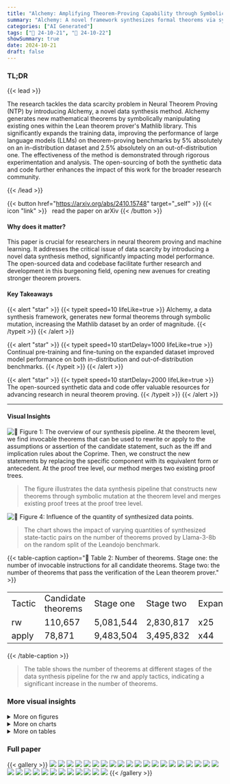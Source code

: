 ```yaml
---
title: "Alchemy: Amplifying Theorem-Proving Capability through Symbolic Mutation"
summary: "Alchemy: A novel framework synthesizes formal theorems via symbolic mutation, boosting neural theorem-proving performance by significantly expanding the training dataset."
categories: ["AI Generated"]
tags: ["🔖 24-10-21", "🤗 24-10-22"]
showSummary: true
date: 2024-10-21
draft: false
---
```


### TL;DR


{{< lead >}}

The research tackles the data scarcity problem in Neural Theorem Proving (NTP) by introducing Alchemy, a novel data synthesis method. Alchemy generates new mathematical theorems by symbolically manipulating existing ones within the Lean theorem prover's Mathlib library. This significantly expands the training data, improving the performance of large language models (LLMs) on theorem-proving benchmarks by 5% absolutely on an in-distribution dataset and 2.5% absolutely on an out-of-distribution one. The effectiveness of the method is demonstrated through rigorous experimentation and analysis. The open-sourcing of both the synthetic data and code further enhances the impact of this work for the broader research community.

{{< /lead >}}


{{< button href="https://arxiv.org/abs/2410.15748" target="_self" >}}
{{< icon "link" >}} &nbsp; read the paper on arXiv
{{< /button >}}

#### Why does it matter?
This paper is crucial for researchers in neural theorem proving and machine learning.  It addresses the critical issue of data scarcity by introducing a novel data synthesis method, significantly impacting model performance.  The open-sourced data and codebase facilitate further research and development in this burgeoning field, opening new avenues for creating stronger theorem provers.
#### Key Takeaways

{{< alert "star" >}}
{{< typeit speed=10 lifeLike=true >}} Alchemy, a data synthesis framework, generates new formal theorems through symbolic mutation, increasing the Mathlib dataset by an order of magnitude. {{< /typeit >}}
{{< /alert >}}

{{< alert "star" >}}
{{< typeit speed=10 startDelay=1000 lifeLike=true >}} Continual pre-training and fine-tuning on the expanded dataset improved model performance on both in-distribution and out-of-distribution benchmarks. {{< /typeit >}}
{{< /alert >}}

{{< alert "star" >}}
{{< typeit speed=10 startDelay=2000 lifeLike=true >}} The open-sourced synthetic data and code offer valuable resources for advancing research in neural theorem proving. {{< /typeit >}}
{{< /alert >}}

------
#### Visual Insights



![](figures/figures_3_0.png "🔼 Figure 1: The overview of our synthesis pipeline. At the theorem level, we find invocable theorems that can be used to rewrite or apply to the assumptions or assertion of the candidate statement, such as the iff and implication rules about the Coprime. Then, we construct the new statements by replacing the specific component with its equivalent form or antecedent. At the proof tree level, our method merges two existing proof trees.")

> The figure illustrates the data synthesis pipeline that constructs new theorems through symbolic mutation at the theorem level and merges existing proof trees at the proof tree level.





![](charts/charts_10_0.png "🔼 Figure 4: Influence of the quantity of synthesized data points.")

> The chart shows the impact of varying quantities of synthesized state-tactic pairs on the number of theorems proved by Llama-3-8b on the random split of the Leandojo benchmark.





{{< table-caption caption="🔽 Table 2: Number of theorems. Stage one: the number of invocable instructions for all candidate theorems. Stage two: the number of theorems that pass the verification of the Lean theorem prover." >}}
<table id='1' style='font-size:20px'><tr><td>Tactic</td><td>Candidate theorems</td><td>Stage one</td><td>Stage two</td><td>Expansion</td><td>Conversion Ratio</td></tr><tr><td>rw</td><td>110,657</td><td>5,081,544</td><td>2,830,817</td><td>x25</td><td>56%</td></tr><tr><td>apply</td><td>78,871</td><td>9,483,504</td><td>3,495,832</td><td>x44</td><td>37%</td></tr></table>{{< /table-caption >}}

> The table shows the number of theorems at different stages of the data synthesis pipeline for the rw and apply tactics, indicating a significant increase in the number of theorems.



### More visual insights

<details>
<summary>More on figures
</summary>


![](figures/figures_8_0.png "🔼 Figure 1: The overview of our synthesis pipeline. At the theorem level, we find invocable theorems that can be used to rewrite or apply to the assumptions or assertion of the candidate statement, such as the iff and implication rules about the Coprime. Then, we construct the new statements by replacing the specific component with its equivalent form or antecedent. At the proof tree level, our method merges two existing proof trees.")

> The figure illustrates the data synthesis pipeline, showing how new theorems are constructed from existing theorems through symbolic mutation at both the theorem and proof tree levels.


![](figures/figures_19_0.png "🔼 Figure 1: The overview of our synthesis pipeline. At the theorem level, we find invocable theorems that can be used to rewrite or apply to the assumptions or assertion of the candidate statement, such as the iff and implication rules about the Coprime. Then, we construct the new statements by replacing the specific component with its equivalent form or antecedent. At the proof tree level, our method merges two existing proof trees.")

> The figure illustrates the data synthesis pipeline, showing how new theorems are constructed from existing ones through symbolic manipulation at both the theorem and proof tree levels.


![](figures/figures_23_0.png "🔼 Figure 6: The distribution of the number of variants (only 99% of the data are visualized).")

> The figure shows the distribution of the number of variants synthesized for each tactic (rw and apply).


![](figures/figures_24_0.png "🔼 Figure 1: The overview of our synthesis pipeline. At the theorem level, we find invocable theorems that can be used to rewrite or apply to the assumptions or assertion of the candidate statement, such as the iff and implication rules about the Coprime. Then, we construct the new statements by replacing the specific component with its equivalent form or antecedent. At the proof tree level, our method merges two existing proof trees.")

> The figure illustrates the data synthesis pipeline that constructs formal theorems through symbolic mutation by merging two existing proof trees.


![](figures/figures_27_0.png "🔼 Figure 1: The overview of our synthesis pipeline. At the theorem level, we find invocable theorems that can be used to rewrite or apply to the assumptions or assertion of the candidate statement, such as the iff and implication rules about the Coprime. Then, we construct the new statements by replacing the specific component with its equivalent form or antecedent. At the proof tree level, our method merges two existing proof trees.")

> This figure illustrates the Alchemy data synthesis pipeline, showing how it constructs new theorems by symbolically mutating existing ones at both the theorem and proof tree levels.


![](figures/figures_29_0.png "🔼 Figure 1: The overview of our synthesis pipeline. At the theorem level, we find invocable theorems that can be used to rewrite or apply to the assumptions or assertion of the candidate statement, such as the iff and implication rules about the Coprime. Then, we construct the new statements by replacing the specific component with its equivalent form or antecedent. At the proof tree level, our method merges two existing proof trees.")

> The figure illustrates the Alchemy data synthesis pipeline, showing how symbolic manipulation of existing theorems and proofs generates new theorems.


![](figures/figures_31_0.png "🔼 Figure 1: The overview of our synthesis pipeline. At the theorem level, we find invocable theorems that can be used to rewrite or apply to the assumptions or assertion of the candidate statement, such as the iff and implication rules about the Coprime. Then, we construct the new statements by replacing the specific component with its equivalent form or antecedent. At the proof tree level, our method merges two existing proof trees.")

> The figure illustrates the data synthesis pipeline, showing how new theorems are constructed from existing ones through symbolic manipulation at the theorem level and proof tree merging.


</details>



<details>
<summary>More on charts
</summary>


![](charts/charts_10_1.png "🔼 Figure 4: Influence of the quantity of synthesized data points.")

> The chart shows the relationship between the number of synthesized state-tactic pairs and the number of proved theorems on the novel_premises split of Leandojo benchmark.


![](charts/charts_31_0.png "🔼 Figure 13: The performance of models fine-tuned on different SFT datasets on novel_premises split. a) Mathlib-train; b) Mathlib-train + rw; c) Mathlib-train + apply; d) Mathlib-train + rw + apply.")

> The chart displays the performance of models fine-tuned on different synthetic data sets on the novel premises split of the Leandojo benchmark.


![](charts/charts_31_1.png "🔼 Figure 14: a) The distribution of theorems proved by different LLMs; b) The distribution of tactics used in the proved theorems.")

> The chart displays the distribution of theorems solved by different LLMs and the distribution of tactics used in those solutions.


![](charts/charts_32_0.png "🔼 Figure 15: The distribution of used tactics for Llama-3-8b fine-tuned on different SFT datasets to prove miniF2F. a) Mathlib-train; b) Mathlib-train + rw; c) Mathlib-train + apply; d) Mathlib-train + rw + apply.")

> The chart displays the distribution of tactics used by Llama-3-8b, fine-tuned with different combinations of training data (Mathlib-train, rw, apply) to solve miniF2F problems.


![](charts/charts_32_1.png "🔼 Figure 14: a) The distribution of theorems proved by different LLMs; b) The distribution of tactics used in the proved theorems.")

> The chart displays the distribution of theorems proved by different LLMs and the distribution of tactics used in those proved theorems.


![](charts/charts_32_2.png "🔼 Figure 14: a) The distribution of theorems proved by different LLMs; b) The distribution of tactics used in the proved theorems.")

> The chart displays the distribution of theorems proven by different LLMs and the distribution of tactics used in those theorems.


![](charts/charts_32_3.png "🔼 Figure 14: a) The distribution of theorems proved by different LLMs; b) The distribution of tactics used in the proved theorems.")

> Figure 14 shows the distribution of theorems solved by different LLMs and the distribution of tactics used in those solved theorems.


</details>



<details>
<summary>More on tables
</summary>


{{< table-caption caption="🔽 Table 3: Results on Mathlib. tidy: a tactic in Mathlib that uses heuristics to complete a proof. We select the performance of each model solely fine-tuned using Mathlib-train as the main baseline. Mathlib-train + x: the performance of the model pre-trained and fine-tuned on a mixture of Mathlib-train and additional data about x." >}}
<table id='1' style='font-size:14px'><tr><td>Methods</td><td>random</td><td>novel _premises</td><td>Search Budget</td></tr><tr><td>tidy</td><td>23.8</td><td>5.3</td><td>-</td></tr><tr><td>GPT-4</td><td>29.0</td><td>7.4</td><td>1 X 35</td></tr><tr><td>Reprover Yang et al. 2023</td><td>47.6</td><td>23.2</td><td>1 X 64</td></tr><tr><td>w/ retrieval</td><td>51.2</td><td>26.3</td><td>1 X 64</td></tr><tr><td>llmstep (Pythia 2.8b) Welleck & Saha 2023</td><td>47.6</td><td>-</td><td>1 X 32</td></tr><tr><td></td><td>50.1</td><td>-</td><td>2 X 32</td></tr><tr><td>Llama3-8b</td><td>58.22</td><td>38.52</td><td>1 X 32</td></tr><tr><td>Mathlib-train + rw</td><td>59.62 (+1.40)</td><td>42.13 (+3.62)</td><td>1 x 32</td></tr><tr><td>Mathlib-train + apply</td><td>58.84 (+0.62)</td><td>41.29 (+2.77)</td><td>1 x 32</td></tr><tr><td>Mathlib-train + rw + apply</td><td>59.82 (+1.60)</td><td>43.22 (+4.70)</td><td>1 x 32</td></tr><tr><td>deepseek-coder-7b-base-v1.5</td><td>57.7</td><td>39.24</td><td>1 x 32</td></tr><tr><td>Mathlib-train + rw</td><td>59.25 (+1.55)</td><td>42.98 (+3.74)</td><td>1 X 32</td></tr><tr><td>Mathlib-train + apply</td><td>58.68 (+0.98)</td><td>40.51 (+1.27)</td><td>1 X 32</td></tr><tr><td>Mathlib-train + rw + apply</td><td>60.39 (+2.69)</td><td>43.46 (+4.22)</td><td>1 X 32</td></tr></table>{{< /table-caption >}}

> Table 3 presents the results of the theorem proving experiments on the Mathlib benchmark, comparing the performance of models trained with different data combinations and search strategies.


{{< table-caption caption="🔽 Table 4: Effectiveness of continual pre-training. We grouped the dataset for CPT and SFT by the tactic employed in the additional state-tactic pairs." >}}
<table id='1' style='font-size:16px'><tr><td>Methods</td><td>random</td><td>novel_premises</td><td>random</td><td>novel_premises</td></tr><tr><td></td><td colspan="2">Llama3-8b</td><td colspan="2">deepseek-coder-base-7b-v1.5</td></tr><tr><td></td><td colspan="4">sft: mathlib-train</td></tr><tr><td>w/o cpt</td><td>58.22</td><td>38.52</td><td>57.70</td><td>39.24</td></tr><tr><td>rw</td><td>59.56 (+1.35)</td><td>42.56 (+4.04)</td><td>58.74 (+1.04)</td><td>40.69 (+1.45)</td></tr><tr><td>apply</td><td>58.42 (+0.21)</td><td>41.29 (+2.77)</td><td>58.58 (+0.88)</td><td>40.02 (+0.78)</td></tr><tr><td>rw + apply</td><td>59.72 (+1.50)</td><td>42.19 (+3.68)</td><td>59.67 (+1.97)</td><td>41.65 (+2.41)</td></tr><tr><td></td><td colspan="4">sft: mathlib-train + rw</td></tr><tr><td>w/o cpt</td><td>57.85</td><td>41.59</td><td>58.63</td><td>41.05</td></tr><tr><td>rw</td><td>59.62 (+1.76)</td><td>42.13 (+0.54)</td><td>59.25 (+0.62)</td><td>42.98 (+1.93)</td></tr><tr><td></td><td colspan="4">sft: mathlib-train + apply</td></tr><tr><td>w/o cpt</td><td>56.71</td><td>40.02</td><td>57.96</td><td>41.17</td></tr><tr><td>apply</td><td>58.84 (+2.13)</td><td>41.29 (+1.27)</td><td>58.68 (+0.73)</td><td>40.51 (-0.66)</td></tr><tr><td></td><td colspan="4">sft: mathlib-train + rw + apply</td></tr><tr><td>w/o cpt</td><td>58.53</td><td>41.95</td><td>58.37</td><td>42.92</td></tr><tr><td>rw + apply</td><td>59.82 (+1.30)</td><td>43.22 (+1.27)</td><td>60.39 (+2.02)</td><td>43.46 (+0.54)</td></tr></table>{{< /table-caption >}}

> This table shows the effectiveness of continual pre-training on the performance of LLMs across diverse supervised fine-tuning settings, demonstrating a positive influence of continual pre-training on the theorem-proving ability of LLMs.


{{< table-caption caption="🔽 Table 5: Results on miniF2F. We evaluate the performance across different data compositions and list the ratio of rw, apply, norm_num and linarith used by Llama3-8b to prove these theorems." >}}
<table id='10' style='font-size:16px'><tr><td>Methods</td><td>miniF2F-test</td><td>Correct/Total</td><td>rw</td><td>apply</td><td>norm_num</td><td>linarith</td></tr><tr><td>Mathlib-train</td><td>34.01</td><td>83/244</td><td>16.10</td><td>0.00</td><td>27.12</td><td>16.95</td></tr><tr><td>Mathlib-train + rw</td><td>35.24</td><td>86/244</td><td>18.75</td><td>0.78</td><td>14.84</td><td>21.88</td></tr><tr><td>Mathlib-train + apply</td><td>36.07</td><td>88/244</td><td>8.87</td><td>2.42</td><td>20.16</td><td>15.63</td></tr><tr><td>Mathlib-train + rw + apply</td><td>36.48 (+2.47)</td><td>89/244</td><td>12.31</td><td>0.77</td><td>26.92</td><td>16.92</td></tr></table>{{< /table-caption >}}

> Table 5 presents the results of the miniF2F benchmark, showing the performance of different model variations and the proportion of specific tactics used in successful proofs.


{{< table-caption caption="🔽 Table 2: Number of theorems. Stage one: the number of invocable instructions for all candidate theorems. Stage two: the number of theorems that pass the verification of the Lean theorem prover." >}}
<table id='0' style='font-size:14px'><tr><td>24</td><td>"next_state" : next_state. error if isinstance (next_state, LeanError) else next_state.pp,</td></tr><tr><td>25</td><td>" rule" : inst</td></tr><tr><td>26</td><td>}</td></tr><tr><td>27</td><td>if isinstance (next_state, LeanError) :</td></tr><tr><td>28</td><td>if mode == " implication " \</td></tr><tr><td>29</td><td>and "unsolved goals" in next_state · error :</td></tr><tr><td>30</td><td>res · append (state_info)</td></tr><tr><td>31</td><td>elif isinstance (next_state, TacticState) :</td></tr><tr><td>32</td><td>res · append (state_info)</td></tr><tr><td>33</td><td>return res</td></tr></table>{{< /table-caption >}}

> Table 2 presents the number of theorems at different stages of the data synthesis pipeline, showing the expansion achieved by the method and the conversion ratio from potential to verified theorems.


{{< table-caption caption="🔽 Table 2: Number of theorems. Stage one: the number of invocable instructions for all candidate theorems. Stage two: the number of theorems that pass the verification of the Lean theorem prover." >}}
<table id='0' style='font-size:14px'><tr><td>Finset.multiplicativeEnergy_mono right</td></tr><tr><td>theorem multiplicativeEnergy mono right (ht : t1 드 t2) : multiplicativeEnergy s t1 ≤ multiplicativeEnergy s t2 := multiplicativeEnergy_ mono Subset.rfl ht</td></tr><tr><td>example (ht : t1 n t2 = t1) : multiplicativeEnergy s t1 ≤ multiplicativeEnergy s t2:= have ht : t1 드 t2 := by rw [Finset.inter_ eq_left] at ht;exact ht multiplicativeEnergy_ mono Subset.rfl ht</td></tr><tr><td>example (ht : t1.val n t2.val) : multiplicativeEnergy s t1 ≤ multiplicativeEnergy s t2:= have ht : t1 드 t2 := by rw [←Finset.subset def] at ht;exact ht multiplicativeEnergy_ mono Subset.rfl ht</td></tr><tr><td>example (ht : t1 드 t2) : max (multiplicativeEnergy s t2) (multiplicativeEnergy s t1) = multiplicativeEnergy s t := have : multiplicativeEnergy s t1 ≤ multiplicativeEnergy s t2 := multiplicativeEnergy mono Subset.rfl ht by rw [←max_eq_ left_ iff] at this;exact this</td></tr><tr><td>Multiset.card _le_ card</td></tr><tr><td>theorem card le card {s t : Multiset a} (h : s⌀t) : card s ≤ card t := leInductionOn h Sublist.length_le</td></tr><tr><td>example {s t : Multiset a} (h : s⌀t) : A {c : N}, card t<c → card s < c:= have : card s ≤ card t := leInductionOn h Sublist.length le by rw [←forall lt iff_ le'] at this;exact this</td></tr><tr><td>example {s t : Multiset a} (h : s≤t) : card s コ card t = card s:= have : card s ≤ card t := leInductionOn h Sublist.length_ le by rw [←inf_eq_ left] at this;exact this</td></tr><tr><td>example {s t : Multiset a} (h : s≤t) : card s = card t V card s < card t:= have : card s ≤ card t := leInductionOn h Sublist.length_le by rw [le iff eq_or lt] at this;exact this</td></tr><tr><td>Nat.one_ lt_pow'</td></tr><tr><td>theorem one lt_pow' (n m : N) : 1 < (m + 2)^(n+ 1) := one 1t _pow (n + 1) (m + 2) n.succ_ne zero (Nat.lt_ of_sub_eq_succ rfl)</td></tr><tr><td>example (n m : N) : (m +2) へ (n+1)#0A(m+2)^(n+1)#1= have : 1 < (m + 2) ^ (n + 1) := one lt_pow (n + 1) (m + 2) n.succ_ne zero (Nat.lt_of_sub eq_succ rfl) by rw [Natione_It iff_ne_zero_and ne_one] at this;exact this example (n m : N) : (m +2) ^(ⓝ+1)<(m+2)^(ⓝ+1) * (m+2)^(ⓝ+1)= have : 1 < (m + 2) 스 (n+ 1) := one lt_pow (n + 1) (m + 2) n.succ ne zero (Nat.lt_of_sub_eq_succ rfl) by rw [←Nat.lt_mul_self_ iff] at this;exact this</td></tr></table>{{< /table-caption >}}

> The table presents the number of theorems at different stages of the data synthesis process, showing a significant increase in the number of theorems after verification.


{{< table-caption caption="🔽 Table 2: Number of theorems. Stage one: the number of invocable instructions for all candidate theorems. Stage two: the number of theorems that pass the verification of the Lean theorem prover." >}}
<table id='0' style='font-size:16px'><tr><td>StrictMonoOn.mapsTo_Ioc</td></tr><tr><td>lemma StrictMonoOn.mapsTo_Ioc (h : StrictMonoOn f (Icc a b)) : MapsTo f (Ioc a b) (Ioc (fa) (fb)) := fun c hc → 〈h (left_ mem Icc.2 < hc.1.le.trans hc.2) (Ioc_subset Icc⌀ self hc) hc.1, h.monotoneOn (Ioc_subset_ Icc_self hc) (right_ mem Icc.2 V hc.1.le.trans hc.2) hc.2)</td></tr><tr><td>example (h : StrictMonoOn f (Icc a b) ↔ True) : MapsTo f (Ioc a b) (Ioc (fa) (fb)):= have h : StrictMonoOn f (Icc a b) := by apply of_iff_ true; assumption fun c hc → 〈h (left_ mem Icc.2 <| hc.1.le.trans hc.2) (Ioc_subset_ Icc_ self hc) hc.1, h.monotoneOn (Ioc_subset_Icc_self hc) (right_mem_Icc.2 ◁ hc.1.le.trans hc.2) hc.2)</td></tr><tr><td>example (H : � (b_1 : Prop), (StrictMonoOn f (Icc a b) → b_1)→ StrictMonoOn f (Icc a b)) : MapsTo f (Ioc ab) (Ioc (fa) (fb)):= have h : StrictMonoOn f (Icc a b) := by apply peirce'; assumption ... example (h : Icc a b E {x  StrictMonoOn fx}) : MapsTo f (Ioc a b) (Ioc (fa) (fb)):= have h : StrictMonoOn f (Icc a b) := by apply Membership.mem.out; assumption ...</td></tr><tr><td>PNat.XgcdType.reduce_ a</td></tr><tr><td>theorem reduce_a {u : XgcdType} (h : u.r = 0) : u.reduce = u.finish := by rw [reduce] exact if _pos h example {u : XgcdType} (h : 0|ru) : u.reduce = u.finish:= by have h : u.r = 0 := by apply Nat.eq_ zero_of_ zero_dvd; assumption rw [reduce] exact if_pos h</td></tr><tr><td>example {u : XgcdType} (H : u.bp + 1 I u.ap + 1) : u.reduce = u.finish:= by have h : u.r = 0 := by apply Nat.mod_eq_zero_of_dvd; assumption ... example {u : XgcdType} (n : N) (H : Nat.gcd (ru) n = 0) : u.reduce = u.finish:= by have h : u.r = 0 := by apply Nat.eq_ zero_ of_gcd_eq_zero_left<;> assumption</td></tr><tr><td>Ordnode.not le_ delta</td></tr><tr><td>theorem not le delta {s} (H : 1 ≤s) : �S ≤ delta * 0 := not le of gt H</td></tr><tr><td>example {s} (h : 0<s) (a : 1 ls) : js ≤ delta * 0:= have H : 1 ≤s := by apply Nat.le_of_dvd<;> assumption not_le_of_gt H example {s} (n : N) (H1 : s In) (H2 : 0<n) : ーs ≤ delta * 0:= have H : 1 ⌀s = by apply Nat.pos_of_dvd_of_pos<;> assumption ... example {s} (1 : List N) (p : List.Pairwise LE.le (1 :: 1)) (a : sE1) : �S ≤ delta * 0:= have H : 1 ⌀s = by apply List.rel of pairwise_cons<;> assumption</td></tr></table>{{< /table-caption >}}

> Table 2 presents the number of theorems at different stages of the data synthesis pipeline, showing a significant increase in the number of theorems after verification.


{{< table-caption caption="🔽 Table 6: The effectiveness of different tactics" >}}
<table id='1' style='font-size:14px'><tr><td>Methods</td><td>random</td><td>novel_premises</td><td>Search Budget</td></tr><tr><td>Llama3-8b</td><td></td><td></td><td></td></tr><tr><td>Mathlib-train</td><td>58.22</td><td>38.52</td><td>1 x 32</td></tr><tr><td>rw tactic</td><td></td><td></td><td></td></tr><tr><td>Mathlib-train + rw</td><td>57.85 (-0.37)</td><td>41.59 (+3.07)</td><td>1 x 32</td></tr><tr><td>Mathlib-train + have</td><td>58.27 (+0.05)</td><td>41.29 (+2.77)</td><td>1 x 32</td></tr><tr><td>Mathlib-train + rw + have</td><td>57.96 (-0.26)</td><td>41.53 (+3.01)</td><td>1 x 32</td></tr><tr><td>apply tactic</td><td></td><td></td><td></td></tr><tr><td>Mathlib-train + apply</td><td>56.71 (-1.51)</td><td>40.02 (+1.51)</td><td>1 x 32</td></tr><tr><td>Mathlib-train + have</td><td>57.44 (-0.78)</td><td>39.24 (+0.72)</td><td>1 x 32</td></tr><tr><td>Mathlib-train + apply + have</td><td>57.23 (-0.99)</td><td>38.34 (-0.18)</td><td>1 x 32</td></tr><tr><td>both tactic</td><td></td><td></td><td></td></tr><tr><td>mathlib-train + rw + apply</td><td>58.53 (+0.31)</td><td>41.95 (+3.44)</td><td>1 x 32</td></tr><tr><td>deepseek-coder-7b-base-v1.5</td><td></td><td></td><td></td></tr><tr><td>Mathlib-train</td><td>57.7</td><td>39.24</td><td>1 x 32</td></tr><tr><td>rw tactic</td><td></td><td></td><td></td></tr><tr><td>Mathlib-train + rw</td><td>58.63 (+0.93)</td><td>41.05 (+1.81)</td><td>1 x 32</td></tr><tr><td>Mathlib-train + have</td><td>58.11 (+0.41)</td><td>39.06 (-0.18)</td><td>1 x 32</td></tr><tr><td>Mathlib-train + rw + have</td><td>58.74 (+1.04)</td><td>40.57 (+1.33)</td><td>1 x 32</td></tr><tr><td>apply tactic</td><td></td><td></td><td></td></tr><tr><td>Mathlib-train + apply</td><td>57.96 (+0.26)</td><td>41.17 (+1.93)</td><td>1 x 32</td></tr><tr><td>Mathlib-train + have</td><td>57.02 (-0.68)</td><td>39.66 (+0.42)</td><td>1 x 32</td></tr><tr><td>Mathlib-train + apply + have</td><td>58.16 (+0.46)</td><td>39.78 (+0.54)</td><td>1 x 32</td></tr><tr><td>both tactic</td><td></td><td></td><td></td></tr><tr><td>Mathlib-train + rw + apply</td><td>58.37 (+0.67)</td><td>42.92 (+3.68)</td><td>1 x 32</td></tr></table>{{< /table-caption >}}

> Table 6 presents the performance of Llama-3-8b and deepseek-coder-7b-base-v1.5 models fine-tuned with different combinations of additional data (rw, apply, have tactics) on the random and novel premises splits of the Leandojo benchmark.


{{< table-caption caption="🔽 Table 3: Results on Mathlib. tidy: a tactic in Mathlib that uses heuristics to complete a proof. We select the performance of each model solely fine-tuned using Mathlib-train as the main baseline. Mathlib-train + x: the performance of the model pre-trained and fine-tuned on a mixture of Mathlib-train and additional data about x." >}}
<table id='3' style='font-size:20px'><tr><td>Methods</td><td>miniF2F-test</td></tr><tr><td>Llama-3-8b</td><td>34.01</td></tr><tr><td>deepseek-coder-base-7b-v1.5</td><td>37.70</td></tr><tr><td>deepseek-math-7b-base</td><td>34.42</td></tr><tr><td>llemma-7b</td><td>32.38</td></tr><tr><td>mistral-7b</td><td>32.38</td></tr><tr><td>internlm2-math-7b</td><td>36.06</td></tr><tr><td>Combination</td><td>40.98</td></tr></table>{{< /table-caption >}}

> Table 3 presents the performance of different models on the Mathlib benchmark, comparing models fine-tuned solely on Mathlib-train against those also pre-trained and fine-tuned with additional synthetic data generated using the rw and apply tactics.


</details>


### Full paper

{{< gallery >}}
<img src="paper_images/1.png" class="grid-w50 md:grid-w33 xl:grid-w25" />
<img src="paper_images/2.png" class="grid-w50 md:grid-w33 xl:grid-w25" />
<img src="paper_images/3.png" class="grid-w50 md:grid-w33 xl:grid-w25" />
<img src="paper_images/4.png" class="grid-w50 md:grid-w33 xl:grid-w25" />
<img src="paper_images/5.png" class="grid-w50 md:grid-w33 xl:grid-w25" />
<img src="paper_images/6.png" class="grid-w50 md:grid-w33 xl:grid-w25" />
<img src="paper_images/7.png" class="grid-w50 md:grid-w33 xl:grid-w25" />
<img src="paper_images/8.png" class="grid-w50 md:grid-w33 xl:grid-w25" />
<img src="paper_images/9.png" class="grid-w50 md:grid-w33 xl:grid-w25" />
<img src="paper_images/10.png" class="grid-w50 md:grid-w33 xl:grid-w25" />
<img src="paper_images/11.png" class="grid-w50 md:grid-w33 xl:grid-w25" />
<img src="paper_images/12.png" class="grid-w50 md:grid-w33 xl:grid-w25" />
<img src="paper_images/13.png" class="grid-w50 md:grid-w33 xl:grid-w25" />
<img src="paper_images/14.png" class="grid-w50 md:grid-w33 xl:grid-w25" />
<img src="paper_images/15.png" class="grid-w50 md:grid-w33 xl:grid-w25" />
<img src="paper_images/16.png" class="grid-w50 md:grid-w33 xl:grid-w25" />
<img src="paper_images/17.png" class="grid-w50 md:grid-w33 xl:grid-w25" />
<img src="paper_images/18.png" class="grid-w50 md:grid-w33 xl:grid-w25" />
<img src="paper_images/19.png" class="grid-w50 md:grid-w33 xl:grid-w25" />
<img src="paper_images/20.png" class="grid-w50 md:grid-w33 xl:grid-w25" />
<img src="paper_images/21.png" class="grid-w50 md:grid-w33 xl:grid-w25" />
<img src="paper_images/22.png" class="grid-w50 md:grid-w33 xl:grid-w25" />
<img src="paper_images/23.png" class="grid-w50 md:grid-w33 xl:grid-w25" />
<img src="paper_images/24.png" class="grid-w50 md:grid-w33 xl:grid-w25" />
<img src="paper_images/25.png" class="grid-w50 md:grid-w33 xl:grid-w25" />
<img src="paper_images/26.png" class="grid-w50 md:grid-w33 xl:grid-w25" />
<img src="paper_images/27.png" class="grid-w50 md:grid-w33 xl:grid-w25" />
<img src="paper_images/28.png" class="grid-w50 md:grid-w33 xl:grid-w25" />
<img src="paper_images/29.png" class="grid-w50 md:grid-w33 xl:grid-w25" />
<img src="paper_images/30.png" class="grid-w50 md:grid-w33 xl:grid-w25" />
<img src="paper_images/31.png" class="grid-w50 md:grid-w33 xl:grid-w25" />
<img src="paper_images/32.png" class="grid-w50 md:grid-w33 xl:grid-w25" />
{{< /gallery >}}